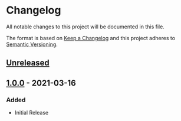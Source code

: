 Changelog
=========
All notable changes to this project will be documented in this file.

The format is based on [Keep a Changelog](http://keepachangelog.com/en/1.0.0/)
and this project adheres to [Semantic Versioning](http://semver.org/spec/v2.0.0.html).

[Unreleased](https://github.com/jshwi/readmetester/compare/v1.0.0...HEAD)
------------------------------------------------------------------------

[1.0.0](https://github.com/jshwi/readmetester/releases/tag/v1.0.0) - 2021-03-16
------------------------------------------------------------------------
### Added
- Initial Release
